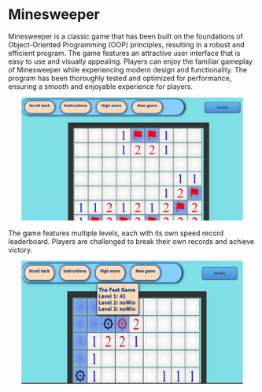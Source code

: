 # Minesweeper
Minesweeper is a classic game that has been built on the foundations of Object-Oriented Programming (OOP) principles, resulting in a robust and efficient program.
The game features an attractive user interface that is easy to use and visually appealing. Players can enjoy the familiar gameplay of Minesweeper while experiencing modern design and functionality. The program has been thoroughly tested and optimized for performance, ensuring a smooth and enjoyable experience for players.
 
<p align="center">
    <img width="450px" height="250px"src="Minesweeper/images/user1.jpeg" alt="Material Bread logo">
</p>

 The game features multiple levels, each with its own speed record leaderboard. 
  Players are challenged to break their own records and achieve victory.
 
 <p align="center">
    <img width="450px" height="250px"src="Minesweeper/images/user3.jpeg" alt="Material Bread logo">
</p>
 

